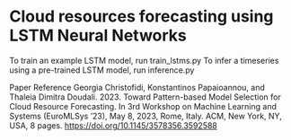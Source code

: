 # Cloud resources forecasting using LSTM Neural Networks

To train an example LSTM model, run train_lstms.py
To infer a timeseries using a pre-trained LSTM model, run inference.py

Paper Reference
Georgia Christofidi, Konstantinos Papaioannou, and Thaleia Dimitra Doudali. 2023. Toward Pattern-based Model Selection for Cloud Resource Forecasting. In 3rd Workshop on Machine Learning and Systems (EuroMLSys ’23), May 8, 2023, Rome, Italy. ACM, New York, NY, USA, 8 pages. https://doi.org/10.1145/3578356.3592588
